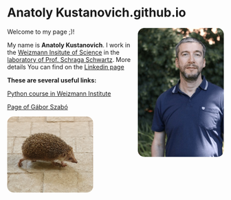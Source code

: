 # Anatoly Kustanovich.github.io

Welcome to my page ;)!
<img src="my_photo.jpg" width="200" style="border-radius: 15px;" align="right">


My name is **Anatoly Kustanovich**. 
I work in the [Weizmann Insitute of Science](https://www.weizmann.ac.il/pages/) in the [laboratory of Prof. Schraga Schwartz](https://www.weizmann.ac.il/molgen/schwartz/).
More details You can find on the [Linkedin page](https://www.linkedin.com/in/anatoli-kustanovich/) 


**These are several useful links:**

[Python course in Weizmann Institute](https://github.com/szabgab/wis-python-course-2024-11)

[Page of Gábor Szabó ](https://szabgab.com/)


<img src="hedgehog.jpg" width="200" style="border-radius: 15px;" align="left">


